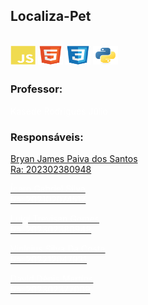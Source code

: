 ## Localiza-Pet

<!DOCTYPE html>
<html lang="pt-BR">
<head>
    <meta charset="UTF-8">
    <meta name="viewport" content="width=device-width, initial-scale=1.0">
</head>
<div style="display: inline_block"><br>
    <img align="center" alt="Bryan-Js" height="30" width="40" src="https://raw.githubusercontent.com/devicons/devicon/master/icons/javascript/javascript-plain.svg">
    <img align="center" alt="Bryan-HTML" height="30" width="40" src="https://raw.githubusercontent.com/devicons/devicon/master/icons/html5/html5-original.svg">
    <img align="center" alt="Bryan-CSS" height="30" width="40" src="https://raw.githubusercontent.com/devicons/devicon/master/icons/css3/css3-original.svg">
    <img align="center" alt="Bryan-Python" height="30" width="40" src="https://raw.githubusercontent.com/devicons/devicon/master/icons/python/python-original.svg">

##

<h3>Professor: </h3>

<p style="color: white;">Kasede Rodrigues Júlio</p>

<h3>Responsáveis:</h3>

<a href="https://github.com/Bryan-dev22" target="_blank"><p style="text-decoration: none; color: white;">Bryan James Paiva dos Santos<br>Ra: 202302380948</p></a>
<a href="https://github.com/Icaro-G-Silva" target="_blank"><p style="text-decoration: none; color: white;">Ícaro Gabriel Silva<br>Ra: 202102074517</p></a>
<a href="https://github.com/treviisan" target="_blank"><p style="text-decoration:none; color: white;">Luigi Trevisan Gomes<br>Ra: 202302380948</p></a>
<a href="https://github.com/viniciusvvs" target="_blank"><p style="text-decoration: none; color: white;">Vinicius Silva Da Costa<br>Ra: 202212047931</p></a>
<a href="https://github.com/davidmrtns" target="_blank"><p style="text-decoration: none; color: white;">David Dênis Martins<br>Ra: 202302377009</p></a>


</div>

</html>
